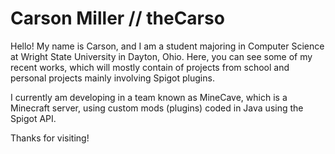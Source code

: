 # Carson Miller // theCarso
Hello! My name is Carson, and I am a student majoring in Computer Science at Wright State University in Dayton, Ohio. Here, you can see some of my recent works, which will mostly contain of projects from school and personal projects mainly involving Spigot plugins.

I currently am developing in a team known as MineCave, which is a Minecraft server, using custom mods (plugins) coded in Java using the Spigot API.

Thanks for visiting!
